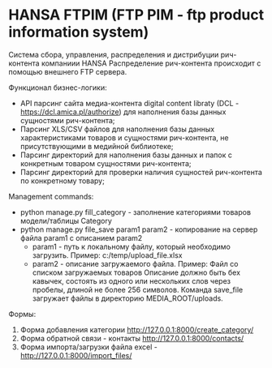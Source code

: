 # HANSA FTPIM (FTP PIM - ftp product information system)

Система сбора, управления, распределения и дистрибуции рич-контента компаниии HANSA
Распределение рич-контента происходит с помощью внешнего FTP сервера.

Функционал бизнес-логики:
- API парсинг сайта медиа-контента digital content libraty (DCL - https://dcl.amica.pl/authorize) для наполнения базы данных сущностями рич-контента;
- Парсинг XLS/CSV файлов для наполнения базы данных характеристиками товаров и сущностями рич-контента, не присутствующими в медийной библиотеке;
- Парсинг директорий для наполнения базы данных и папок с конкретным товаром сущностями рич-контента;
- Парсинг директорий для проверки наличия сущностей рич-контента по конкретному товару;


Management commands:
- python manage.py fill_category - заполнение категориями товаров модели/таблицы Category
- python manage.py file_save param1 param2 - копирование на сервер файла param1 с описанием param2
	- param1 - путь к локальному файлу, который необходимо загрузить. Пример: с:/temp/upload_file.xlsx
	- param2 - описание загружаемого файла. Пример: Файл со списком загружаемых товаров
			   Описание должно быть бех кавычек, состоять из одного или нескольких слов через пробелы, длиной не более 256 символов.
	Команда save_file загружает файлы в директорию MEDIA_ROOT/uploads.
	
Формы:
1. Форма добавления категории http://127.0.0.1:8000/create_category/
2. Форма обратной связи - контакты http://127.0.0.1:8000/contacts/
3. Форма импорта/загрузки файла excel - http://127.0.0.1:8000/import_files/
